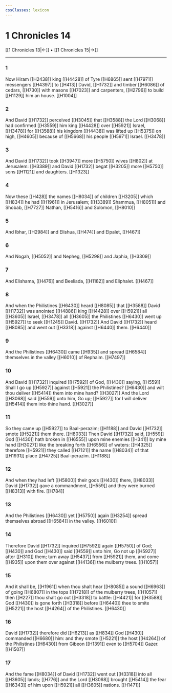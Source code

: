 ```yaml
---
cssClasses: lexicon
---
```

# 1 Chronicles 14

[[1 Chronicles 13|←]] • [[1 Chronicles 15|→]]

---

### 1
Now Hiram [[H2438]] king [[H4428]] of Tyre [[H6865]] sent [[H7971]] messengers [[H4397]] to [[H413]] David, [[H1732]] and timber [[H6086]] of cedars, [[H730]] with masons [[H7023]] and carpenters, [[H2796]] to build [[H1129]] him an house. [[H1004]]

### 2
And David [[H1732]] perceived [[H3045]] that [[H3588]] the Lord [[H3068]] had confirmed [[H3559]] him king [[H4428]] over [[H5921]] Israel, [[H3478]] for [[H3588]] his kingdom [[H4438]] was lifted up [[H5375]] on high, [[H4605]] because of [[H5668]] his people [[H5971]] Israel. [[H3478]]

### 3
And David [[H1732]] took [[H3947]] more [[H5750]] wives [[H802]] at Jerusalem: [[H3389]] and David [[H1732]] begat [[H3205]] more [[H5750]] sons [[H1121]] and daughters. [[H1323]]

### 4
Now these [[H428]] the names [[H8034]] of children [[H3205]] which [[H834]] he had [[H1961]] in Jerusalem; [[H3389]] Shammua, [[H8051]] and Shobab, [[H7727]] Nathan, [[H5416]] and Solomon, [[H8010]]

### 5
And Ibhar, [[H2984]] and Elishua, [[H474]] and Elpalet, [[H467]]

### 6
And Nogah, [[H5052]] and Nepheg, [[H5298]] and Japhia, [[H3309]]

### 7
And Elishama, [[H476]] and Beeliada, [[H1182]] and Eliphalet. [[H467]]

### 8
And when the Philistines [[H6430]] heard [[H8085]] that [[H3588]] David [[H1732]] was anointed [[H4886]] king [[H4428]] over [[H5921]] all [[H3605]] Israel, [[H3478]] all [[H3605]] the Philistines [[H6430]] went up [[H5927]] to seek [[H1245]] David. [[H1732]] And David [[H1732]] heard [[H8085]] and went out [[H3318]] against [[H6440]] them. [[H6440]]

### 9
And the Philistines [[H6430]] came [[H935]] and spread [[H6584]] themselves in the valley [[H6010]] of Rephaim. [[H7497]]

### 10
And David [[H1732]] inquired [[H7592]] of God, [[H430]] saying, [[H559]] Shall I go up [[H5927]] against [[H5921]] the Philistines? [[H6430]] and wilt thou deliver [[H5414]] them into mine hand? [[H3027]] And the Lord [[H3068]] said [[H559]] unto him, Go up; [[H5927]] for I will deliver [[H5414]] them into thine hand. [[H3027]]

### 11
So they came up [[H5927]] to Baal-perazim; [[H1188]] and David [[H1732]] smote [[H5221]] them there. [[H8033]] Then David [[H1732]] said, [[H559]] God [[H430]] hath broken in [[H6555]] upon mine enemies [[H341]] by mine hand [[H3027]] like the breaking forth [[H6556]] of waters: [[H4325]] therefore [[H5921]] they called [[H7121]] the name [[H8034]] of that [[H1931]] place [[H4725]] Baal-perazim. [[H1188]]

### 12
And when they had left [[H5800]] their gods [[H430]] there, [[H8033]] David [[H1732]] gave a commandment, [[H559]] and they were burned [[H8313]] with fire. [[H784]]

### 13
And the Philistines [[H6430]] yet [[H5750]] again [[H3254]] spread themselves abroad [[H6584]] in the valley. [[H6010]]

### 14
Therefore David [[H1732]] inquired [[H7592]] again [[H5750]] of God; [[H430]] and God [[H430]] said [[H559]] unto him, Go not up [[H5927]] after [[H310]] them; turn away [[H5437]] from [[H5921]] them, and come [[H935]] upon them over against [[H4136]] the mulberry trees. [[H1057]]

### 15
And it shall be, [[H1961]] when thou shalt hear [[H8085]] a sound [[H6963]] of going [[H6807]] in the tops [[H7218]] of the mulberry trees, [[H1057]] then [[H227]] thou shalt go out [[H3318]] to battle: [[H4421]] for [[H3588]] God [[H430]] is gone forth [[H3318]] before [[H6440]] thee to smite [[H5221]] the host [[H4264]] of the Philistines. [[H6430]]

### 16
David [[H1732]] therefore did [[H6213]] as [[H834]] God [[H430]] commanded [[H6680]] him: and they smote [[H5221]] the host [[H4264]] of the Philistines [[H6430]] from Gibeon [[H1391]] even to [[H5704]] Gazer. [[H1507]]

### 17
And the fame [[H8034]] of David [[H1732]] went out [[H3318]] into all [[H3605]] lands; [[H776]] and the Lord [[H3068]] brought [[H5414]] the fear [[H6343]] of him upon [[H5921]] all [[H3605]] nations. [[H1471]]